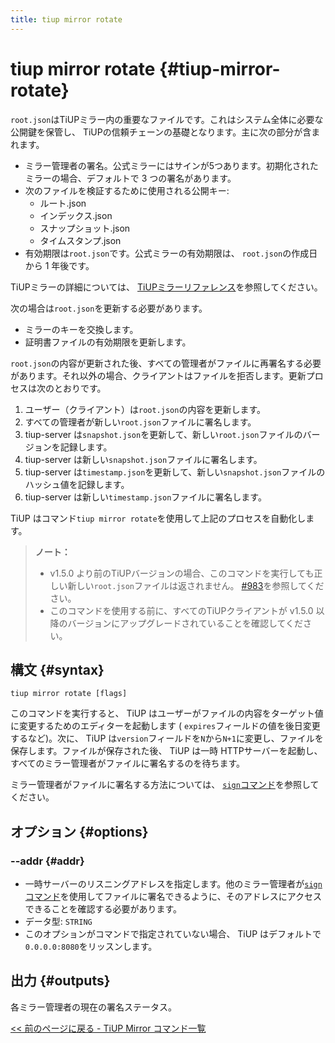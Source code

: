 ```yaml
---
title: tiup mirror rotate
---
```


# tiup mirror rotate {#tiup-mirror-rotate}

`root.json`はTiUPミラー内の重要なファイルです。これはシステム全体に必要な公開鍵を保管し、 TiUPの信頼チェーンの基礎となります。主に次の部分が含まれます。

-   ミラー管理者の署名。公式ミラーにはサインが5つあります。初期化されたミラーの場合、デフォルトで 3 つの署名があります。
-   次のファイルを検証するために使用される公開キー:
    -   ルート.json
    -   インデックス.json
    -   スナップショット.json
    -   タイムスタンプ.json
-   有効期限は`root.json`です。公式ミラーの有効期限は、 `root.json`の作成日から 1 年後です。

TiUPミラーの詳細については、 [<a href="/tiup/tiup-mirror-reference.md">TiUPミラーリファレンス</a>](/tiup/tiup-mirror-reference.md)を参照してください。

次の場合は`root.json`を更新する必要があります。

-   ミラーのキーを交換します。
-   証明書ファイルの有効期限を更新します。

`root.json`の内容が更新された後、すべての管理者がファイルに再署名する必要があります。それ以外の場合、クライアントはファイルを拒否します。更新プロセスは次のとおりです。

1.  ユーザー（クライアント）は`root.json`の内容を更新します。
2.  すべての管理者が新しい`root.json`ファイルに署名します。
3.  tiup-server は`snapshot.json`を更新して、新しい`root.json`ファイルのバージョンを記録します。
4.  tiup-server は新しい`snapshot.json`ファイルに署名します。
5.  tiup-server は`timestamp.json`を更新して、新しい`snapshot.json`ファイルのハッシュ値を記録します。
6.  tiup-server は新しい`timestamp.json`ファイルに署名します。

TiUP はコマンド`tiup mirror rotate`を使用して上記のプロセスを自動化します。

> **ノート：**
>
> -   v1.5.0 より前のTiUPバージョンの場合、このコマンドを実行しても正しい新しい`root.json`ファイルは返されません。 [<a href="https://github.com/pingcap/tiup/issues/983">#983</a>](https://github.com/pingcap/tiup/issues/983)を参照してください。
> -   このコマンドを使用する前に、すべてのTiUPクライアントが v1.5.0 以降のバージョンにアップグレードされていることを確認してください。

## 構文 {#syntax}

```shell
tiup mirror rotate [flags]
```

このコマンドを実行すると、 TiUP はユーザーがファイルの内容をターゲット値に変更するためのエディターを起動します ( `expires`フィールドの値を後日変更するなど)。次に、 TiUP は`version`フィールドを`N`から`N+1`に変更し、ファイルを保存します。ファイルが保存された後、 TiUP は一時 HTTPサーバーを起動し、すべてのミラー管理者がファイルに署名するのを待ちます。

ミラー管理者がファイルに署名する方法については、 [<a href="/tiup/tiup-command-mirror-sign.md">`sign`コマンド</a>](/tiup/tiup-command-mirror-sign.md)を参照してください。

## オプション {#options}

### --addr {#addr}

-   一時サーバーのリスニングアドレスを指定します。他のミラー管理者が[<a href="/tiup/tiup-command-mirror-sign.md">`sign`コマンド</a>](/tiup/tiup-command-mirror-sign.md)を使用してファイルに署名できるように、そのアドレスにアクセスできることを確認する必要があります。
-   データ型: `STRING`
-   このオプションがコマンドで指定されていない場合、 TiUP はデフォルトで`0.0.0.0:8080`をリッスンします。

## 出力 {#outputs}

各ミラー管理者の現在の署名ステータス。

[<a href="/tiup/tiup-command-mirror.md#command-list">&lt;&lt; 前のページに戻る - TiUP Mirror コマンド一覧</a>](/tiup/tiup-command-mirror.md#command-list)

